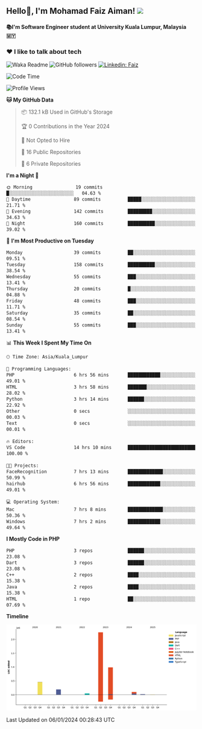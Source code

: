 <h2> Hello👋, I'm Mohamad Faiz Aiman! <img src="https://media.giphy.com/media/12oufCB0MyZ1Go/giphy.gif" width="50"></h2>

#### 📚I'm Software Engineer student at University Kuala Lumpur, Malaysia 🇲🇾
###  ❤️ I like to talk about tech 


![Waka Readme](https://github.com/anmol098/anmol098/workflows/Waka%20Readme/badge.svg)
![GitHub followers](https://img.shields.io/github/followers/faizaiman?label=Follow&style=social)
[![Linkedin: Faiz](https://img.shields.io/badge/-Faiz-blue?style=flat-square&logo=Linkedin&logoColor=white&link=https://www.linkedin.com/in/mohamad-faiz-aiman-623747192/)](https://www.linkedin.com/in/mohamad-faiz-aiman-623747192/)

<!--START_SECTION:waka-->
![Code Time](http://img.shields.io/badge/Code%20Time-216%20hrs%2040%20mins-blue)

![Profile Views](http://img.shields.io/badge/Profile%20Views-0-blue)

**🐱 My GitHub Data** 

> 📦 132.1 kB Used in GitHub's Storage 
 > 
> 🏆 0 Contributions in the Year 2024
 > 
> 🚫 Not Opted to Hire
 > 
> 📜 16 Public Repositories 
 > 
> 🔑 6 Private Repositories 
 > 
**I'm a Night 🦉** 

```text
🌞 Morning                19 commits          █░░░░░░░░░░░░░░░░░░░░░░░░   04.63 % 
🌆 Daytime                89 commits          █████░░░░░░░░░░░░░░░░░░░░   21.71 % 
🌃 Evening                142 commits         █████████░░░░░░░░░░░░░░░░   34.63 % 
🌙 Night                  160 commits         ██████████░░░░░░░░░░░░░░░   39.02 % 
```
📅 **I'm Most Productive on Tuesday** 

```text
Monday                   39 commits          ██░░░░░░░░░░░░░░░░░░░░░░░   09.51 % 
Tuesday                  158 commits         ██████████░░░░░░░░░░░░░░░   38.54 % 
Wednesday                55 commits          ███░░░░░░░░░░░░░░░░░░░░░░   13.41 % 
Thursday                 20 commits          █░░░░░░░░░░░░░░░░░░░░░░░░   04.88 % 
Friday                   48 commits          ███░░░░░░░░░░░░░░░░░░░░░░   11.71 % 
Saturday                 35 commits          ██░░░░░░░░░░░░░░░░░░░░░░░   08.54 % 
Sunday                   55 commits          ███░░░░░░░░░░░░░░░░░░░░░░   13.41 % 
```


📊 **This Week I Spent My Time On** 

```text
🕑︎ Time Zone: Asia/Kuala_Lumpur

💬 Programming Languages: 
PHP                      6 hrs 56 mins       ████████████░░░░░░░░░░░░░   49.01 % 
HTML                     3 hrs 58 mins       ███████░░░░░░░░░░░░░░░░░░   28.02 % 
Python                   3 hrs 14 mins       ██████░░░░░░░░░░░░░░░░░░░   22.92 % 
Other                    0 secs              ░░░░░░░░░░░░░░░░░░░░░░░░░   00.03 % 
Text                     0 secs              ░░░░░░░░░░░░░░░░░░░░░░░░░   00.01 % 

🔥 Editors: 
VS Code                  14 hrs 10 mins      █████████████████████████   100.00 % 

🐱‍💻 Projects: 
FaceRecognition          7 hrs 13 mins       █████████████░░░░░░░░░░░░   50.99 % 
hairhub                  6 hrs 56 mins       ████████████░░░░░░░░░░░░░   49.01 % 

💻 Operating System: 
Mac                      7 hrs 8 mins        █████████████░░░░░░░░░░░░   50.36 % 
Windows                  7 hrs 2 mins        ████████████░░░░░░░░░░░░░   49.64 % 
```

**I Mostly Code in PHP** 

```text
PHP                      3 repos             ██████░░░░░░░░░░░░░░░░░░░   23.08 % 
Dart                     3 repos             ██████░░░░░░░░░░░░░░░░░░░   23.08 % 
C++                      2 repos             ████░░░░░░░░░░░░░░░░░░░░░   15.38 % 
Java                     2 repos             ████░░░░░░░░░░░░░░░░░░░░░   15.38 % 
HTML                     1 repo              ██░░░░░░░░░░░░░░░░░░░░░░░   07.69 % 
```



**Timeline**

![Lines of Code chart](https://raw.githubusercontent.com/faizaiman/faizaiman/main/assets/bar_graph.png)


 Last Updated on 06/01/2024 00:28:43 UTC
<!--END_SECTION:waka-->
